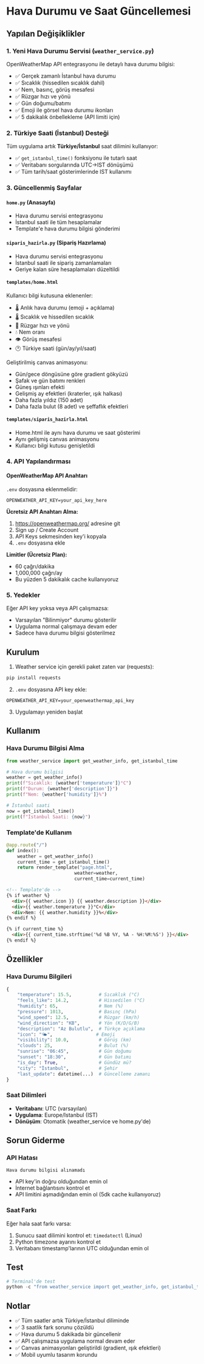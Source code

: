 # Hava Durumu ve Saat Güncellemesi

## Yapılan Değişiklikler

### 1. Yeni Hava Durumu Servisi (`weather_service.py`)
OpenWeatherMap API entegrasyonu ile detaylı hava durumu bilgisi:
- ✅ Gerçek zamanlı İstanbul hava durumu
- ✅ Sıcaklık (hissedilen sıcaklık dahil)
- ✅ Nem, basınç, görüş mesafesi
- ✅ Rüzgar hızı ve yönü
- ✅ Gün doğumu/batımı
- ✅ Emoji ile görsel hava durumu ikonları
- ✅ 5 dakikalık önbellekleme (API limiti için)

### 2. Türkiye Saati (İstanbul) Desteği
Tüm uygulama artık **Türkiye/İstanbul** saat dilimini kullanıyor:
- ✅ `get_istanbul_time()` fonksiyonu ile tutarlı saat
- ✅ Veritabanı sorgularında UTC->IST dönüşümü
- ✅ Tüm tarih/saat gösterimlerinde IST kullanımı

### 3. Güncellenmiş Sayfalar

#### `home.py` (Anasayfa)
- Hava durumu servisi entegrasyonu
- İstanbul saati ile tüm hesaplamalar
- Template'e hava durumu bilgisi gönderimi

#### `siparis_hazirla.py` (Sipariş Hazırlama)
- Hava durumu servisi entegrasyonu
- İstanbul saati ile sipariş zamanlamaları
- Geriye kalan süre hesaplamaları düzeltildi

#### `templates/home.html`
Kullanıcı bilgi kutusuna eklenenler:
- 🌡️ Anlık hava durumu (emoji + açıklama)
- 🌡️ Sıcaklık ve hissedilen sıcaklık
- 💨 Rüzgar hızı ve yönü
- 💧 Nem oranı
- 👁️ Görüş mesafesi
- 🕐 Türkiye saati (gün/ay/yıl/saat)

Geliştirilmiş canvas animasyonu:
- Gün/gece döngüsüne göre gradient gökyüzü
- Şafak ve gün batımı renkleri
- Güneş ışınları efekti
- Gelişmiş ay efektleri (kraterler, ışık halkası)
- Daha fazla yıldız (150 adet)
- Daha fazla bulut (8 adet) ve şeffaflık efektleri

#### `templates/siparis_hazirla.html`
- Home.html ile aynı hava durumu ve saat gösterimi
- Aynı gelişmiş canvas animasyonu
- Kullanıcı bilgi kutusu genişletildi

### 4. API Yapılandırması

#### OpenWeatherMap API Anahtarı
`.env` dosyasına eklenmelidir:
```env
OPENWEATHER_API_KEY=your_api_key_here
```

**Ücretsiz API Anahtarı Alma:**
1. https://openweathermap.org/ adresine git
2. Sign up / Create Account
3. API Keys sekmesinden key'i kopyala
4. `.env` dosyasına ekle

**Limitler (Ücretsiz Plan):**
- 60 çağrı/dakika
- 1,000,000 çağrı/ay
- Bu yüzden 5 dakikalık cache kullanıyoruz

### 5. Yedekler
Eğer API key yoksa veya API çalışmazsa:
- Varsayılan "Bilinmiyor" durumu gösterilir
- Uygulama normal çalışmaya devam eder
- Sadece hava durumu bilgisi gösterilmez

## Kurulum

1. Weather service için gerekli paket zaten var (requests):
```bash
pip install requests
```

2. `.env` dosyasına API key ekle:
```env
OPENWEATHER_API_KEY=your_openweathermap_api_key
```

3. Uygulamayı yeniden başlat

## Kullanım

### Hava Durumu Bilgisi Alma
```python
from weather_service import get_weather_info, get_istanbul_time

# Hava durumu bilgisi
weather = get_weather_info()
print(f"Sıcaklık: {weather['temperature']}°C")
print(f"Durum: {weather['description']}")
print(f"Nem: {weather['humidity']}%")

# İstanbul saati
now = get_istanbul_time()
print(f"İstanbul Saati: {now}")
```

### Template'de Kullanım
```python
@app.route("/")
def index():
    weather = get_weather_info()
    current_time = get_istanbul_time()
    return render_template("page.html", 
                         weather=weather, 
                         current_time=current_time)
```

```html
<!-- Template'de -->
{% if weather %}
  <div>{{ weather.icon }} {{ weather.description }}</div>
  <div>{{ weather.temperature }}°C</div>
  <div>Nem: {{ weather.humidity }}%</div>
{% endif %}

{% if current_time %}
  <div>{{ current_time.strftime('%d %B %Y, %A - %H:%M:%S') }}</div>
{% endif %}
```

## Özellikler

### Hava Durumu Bilgileri
```python
{
    "temperature": 15.5,          # Sıcaklık (°C)
    "feels_like": 14.2,           # Hissedilen (°C)
    "humidity": 65,               # Nem (%)
    "pressure": 1013,             # Basınç (hPa)
    "wind_speed": 12.5,           # Rüzgar (km/h)
    "wind_direction": "KB",       # Yön (K/D/G/B)
    "description": "Az Bulutlu",  # Türkçe açıklama
    "icon": "🌤️",                # Emoji
    "visibility": 10.0,           # Görüş (km)
    "clouds": 25,                 # Bulut (%)
    "sunrise": "06:45",           # Gün doğumu
    "sunset": "18:30",            # Gün batımı
    "is_day": True,               # Gündüz mü?
    "city": "İstanbul",           # Şehir
    "last_update": datetime(...)  # Güncelleme zamanı
}
```

### Saat Dilimleri
- **Veritabanı**: UTC (varsayılan)
- **Uygulama**: Europe/Istanbul (IST)
- **Dönüşüm**: Otomatik (weather_service ve home.py'de)

## Sorun Giderme

### API Hatası
```
Hava durumu bilgisi alınamadı
```
- API key'in doğru olduğundan emin ol
- İnternet bağlantısını kontrol et
- API limitini aşmadığından emin ol (5dk cache kullanıyoruz)

### Saat Farkı
Eğer hala saat farkı varsa:
1. Sunucu saat dilimini kontrol et: `timedatectl` (Linux)
2. Python timezone ayarını kontrol et
3. Veritabanı timestamp'larının UTC olduğundan emin ol

## Test

```python
# Terminal'de test
python -c "from weather_service import get_weather_info, get_istanbul_time; import json; print(json.dumps(get_weather_info(), indent=2, default=str)); print('Saat:', get_istanbul_time())"
```

## Notlar

- ✅ Tüm saatler artık Türkiye/İstanbul diliminde
- ✅ 3 saatlik fark sorunu çözüldü
- ✅ Hava durumu 5 dakikada bir güncellenir
- ✅ API çalışmazsa uygulama normal devam eder
- ✅ Canvas animasyonları geliştirildi (gradient, ışık efektleri)
- ✅ Mobil uyumlu tasarım korundu
